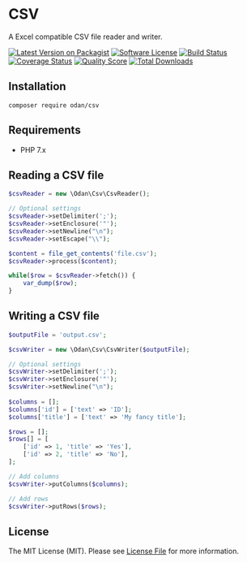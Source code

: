 # CSV
 
A Excel compatible CSV file reader and writer.

[![Latest Version on Packagist](https://img.shields.io/github/release/odan/csv.svg)](https://github.com/odan/csv/releases)
[![Software License](https://img.shields.io/badge/license-MIT-brightgreen.svg)](LICENSE.md)
[![Build Status](https://travis-ci.org/odan/csv.svg?branch=master)](https://travis-ci.org/odan/csv)
[![Coverage Status](https://scrutinizer-ci.com/g/odan/csv/badges/coverage.png?b=master)](https://scrutinizer-ci.com/g/odan/csv/code-structure)
[![Quality Score](https://scrutinizer-ci.com/g/odan/csv/badges/quality-score.png?b=master)](https://scrutinizer-ci.com/g/odan/csv/?branch=master)
[![Total Downloads](https://img.shields.io/packagist/dt/odan/csv.svg)](https://packagist.org/packages/odan/csv)

## Installation

```shell
composer require odan/csv
```

## Requirements

* PHP 7.x

## Reading a CSV file

```php
$csvReader = new \Odan\Csv\CsvReader();

// Optional settings
$csvReader->setDelimiter(';');
$csvReader->setEnclosure('"');
$csvReader->setNewline("\n");
$csvReader->setEscape("\\");

$content = file_get_contents('file.csv');
$csvReader->process($content);

while($row = $csvReader->fetch()) {
    var_dump($row);
}
```

## Writing a CSV file

```php
$outputFile = 'output.csv';

$csvWriter = new \Odan\Csv\CsvWriter($outputFile);

// Optional settings
$csvWriter->setDelimiter(';');
$csvWriter->setEnclosure('"');
$csvWriter->setNewline("\n");
        
$columns = [];
$columns['id'] = ['text' => 'ID'];
$columns['title'] = ['text' => 'My fancy title'];

$rows = [];
$rows[] = [
    ['id' => 1, 'title' => 'Yes'],
    ['id' => 2, 'title' => 'No'],
];

// Add columns
$csvWriter->putColumns($columns);

// Add rows
$csvWriter->putRows($rows);
```

## License

The MIT License (MIT). Please see [License File](LICENSE) for more information.

[PSR-1]: https://github.com/php-fig/fig-standards/blob/master/accepted/PSR-1-basic-coding-standard.md
[PSR-2]: https://github.com/php-fig/fig-standards/blob/master/accepted/PSR-2-coding-style-guide.md
[PSR-4]: https://github.com/php-fig/fig-standards/blob/master/accepted/PSR-4-autoloader.md

